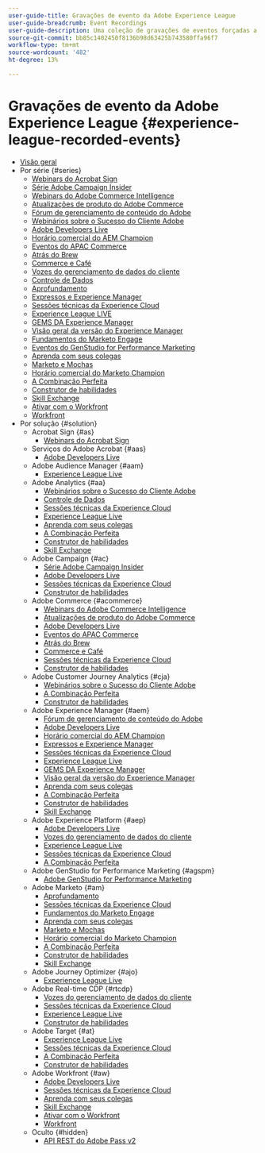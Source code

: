 ```yaml
---
user-guide-title: Gravações de evento da Adobe Experience League
user-guide-breadcrumb: Event Recordings
user-guide-description: Uma coleção de gravações de eventos forçadas a usar os produtos Adobe Enterprise
source-git-commit: bb85c1402450f8136b98d63425b743580ffa96f7
workflow-type: tm+mt
source-wordcount: '482'
ht-degree: 13%

---
```



# Gravações de evento da Adobe Experience League {#experience-league-recorded-events}

+ [Visão geral](overview.md)
+ Por série {#series}
   + [Webinars do Acrobat Sign](https://experienceleague.adobe.com/docs/events/acrobat-sign-webinars/overview.html?lang=pt-BR)
   + [Série Adobe Campaign Insider](https://experienceleague.adobe.com/docs/events/adobe-campaign-insider-recordings/overview.html?lang=pt-BR)
   + [Webinars do Adobe Commerce Intelligence](https://experienceleague.adobe.com/docs/events/mbi-webinars-recordings/overview.html?lang=pt-BR)
   + [Atualizações de produto do Adobe Commerce](https://experienceleague.adobe.com/docs/events/adobe-commerce-product-update-recordings/overview.html?lang=pt-BR)
   + [Fórum de gerenciamento de conteúdo do Adobe](https://experienceleague.adobe.com/docs/events/adobe-content-management-forum-recordings/overview.html?lang=pt-BR)
   + [Webinários sobre o Sucesso do Cliente Adobe](https://experienceleague.adobe.com/docs/events/adobe-customer-success-webinar-recordings/overview.html?lang=pt-BR)
   + [Adobe Developers Live](https://experienceleague.adobe.com/docs/events/adobe-developers-live-recordings/overview.html?lang=pt-BR)
   + [Horário comercial do AEM Champion](https://experienceleague.adobe.com/docs/events/aem-champion-office-hours/overview.html?lang=pt-BR)
   + [Eventos do APAC Commerce](https://experienceleague.adobe.com/docs/events/apac-commerce-recordings/overview.html?lang=pt-BR)
   + [Atrás do Brew](https://experienceleague.adobe.com/docs/events/behind-the-brew-recordings/overview.html?lang=pt-BR)
   + [Commerce e Café](https://experienceleague.adobe.com/docs/events/commerce-and-coffee-recordings/overview.html?lang=pt-BR)
   + [Vozes do gerenciamento de dados do cliente](https://experienceleague.adobe.com/docs/events/customer-data-management-voices-recordings/overview.html?lang=pt-BR)
   + [Controle de Dados](https://experienceleague.adobe.com/docs/events/data-drip-recordings/overview.html?lang=pt-BR)
   + [Aprofundamento](https://experienceleague.adobe.com/docs/events/deep-dives-recordings/overview.html?lang=pt-BR)
   + [Expressos e Experience Manager](https://experienceleague.adobe.com/docs/events/espressos-and-experience-manager-recordings/overview.html?lang=pt-BR)
   + [Sessões técnicas da Experience Cloud](https://experienceleague.adobe.com/docs/events/tech-sessions/overview.html?lang=pt-BR)
   + [Experience League LIVE](https://experienceleague.adobe.com/docs/events/experience-league-live-recordings/overview.html?lang=pt-BR)
   + [GEMS DA Experience Manager](https://experienceleague.adobe.com/docs/events/experience-manager-gems-recordings/overview.html?lang=pt-BR)
   + [Visão geral da versão do Experience Manager](https://experienceleague.adobe.com/docs/events/aemcs-release-update-recordings/overview.html?lang=pt-BR)
   + [Fundamentos do Marketo Engage](https://experienceleague.adobe.com/pt-br/docs/events/foundations-of-marketo-engage-webinars/overview)
   + [Eventos do GenStudio for Performance Marketing](https://experienceleague.adobe.com/docs/events/genstudio-for-performance-marketing-events/overview.html?lang=pt-BR)
   + [Aprenda com seus colegas](https://experienceleague.adobe.com/docs/events/learn-from-your-peers-recordings/overview.html?lang=pt-BR)
   + [Marketo e Mochas](https://experienceleague.adobe.com/docs/events/marketo-and-mochas-recordings/overview.html?lang=pt-BR)
   + [Horário comercial do Marketo Champion](https://experienceleague.adobe.com/docs/events/marketo-champion-office-hours/overview.html?lang=pt-BR)
   + [A Combinação Perfeita](https://experienceleague.adobe.com/docs/events/perfect-blend/overview.html)
   + [Construtor de habilidades](https://experienceleague.adobe.com/docs/events/skill-builder-recordings/overview.html?lang=pt-BR)
   + [Skill Exchange](https://experienceleague.adobe.com/docs/events/the-skill-exchange-recordings/overview.html?lang=pt-BR)
   + [Ativar com o Workfront](https://experienceleague.adobe.com/docs/events/wake-up-with-workfront-recordings/overview.html?lang=pt-BR)
   + [Workfront](https://experienceleague.adobe.com/docs/events/workfront-recordings/overview.html?lang=pt-BR)
+ Por solução {#solution}
   + Acrobat Sign {#as}
      + [Webinars do Acrobat Sign](https://experienceleague.adobe.com/docs/events/acrobat-sign-webinars/overview.html?lang=pt-BR)
   + Serviços do Adobe Acrobat {#aas}
      + [Adobe Developers Live](https://experienceleague.adobe.com/docs/events/adobe-developers-live-recordings/overview.html?lang=pt-BR)
   + Adobe Audience Manager {#aam}
      + [Experience League Live](https://experienceleague.adobe.com/docs/events/experience-league-live-recordings/overview.html?lang=pt-BR)
   + Adobe Analytics {#aa}
      + [Webinários sobre o Sucesso do Cliente Adobe](https://experienceleague.adobe.com/docs/events/adobe-customer-success-webinar-recordings/overview.html?lang=pt-BR)
      + [Controle de Dados](https://experienceleague.adobe.com/docs/events/data-drip-recordings/overview.html?lang=pt-BR)
      + [Sessões técnicas da Experience Cloud](https://experienceleague.adobe.com/docs/events/tech-sessions/overview.html?lang=pt-BR)
      + [Experience League Live](https://experienceleague.adobe.com/docs/events/experience-league-live-recordings/overview.html?lang=pt-BR)
      + [Aprenda com seus colegas](https://experienceleague.adobe.com/docs/events/learn-from-your-peers-recordings/overview.html?lang=pt-BR)
      + [A Combinação Perfeita](https://experienceleague.adobe.com/docs/events/perfect-blend/overview.html)
      + [Construtor de habilidades](https://experienceleague.adobe.com/docs/events/skill-builder-recordings/overview.html?lang=pt-BR)
      + [Skill Exchange](https://experienceleague.adobe.com/docs/events/the-skill-exchange-recordings/overview.html?lang=pt-BR)
   + Adobe Campaign {#ac}
      + [Série Adobe Campaign Insider](https://experienceleague.adobe.com/docs/events/adobe-campaign-insider-recordings/overview.html?lang=pt-BR)
      + [Adobe Developers Live](https://experienceleague.adobe.com/docs/events/adobe-developers-live-recordings/overview.html?lang=pt-BR)
      + [Sessões técnicas da Experience Cloud](https://experienceleague.adobe.com/docs/events/tech-sessions/overview.html?lang=pt-BR)
      + [Construtor de habilidades](https://experienceleague.adobe.com/docs/events/skill-builder-recordings/overview.html?lang=pt-BR)
   + Adobe Commerce {#acommerce}
      + [Webinars do Adobe Commerce Intelligence](https://experienceleague.adobe.com/docs/events/mbi-webinars-recordings/overview.html?lang=pt-BR)
      + [Atualizações de produto do Adobe Commerce](https://experienceleague.adobe.com/docs/events/adobe-commerce-product-update-recordings/overview.html?lang=pt-BR)
      + [Adobe Developers Live](https://experienceleague.adobe.com/docs/events/adobe-developers-live-recordings/overview.html?lang=pt-BR)
      + [Eventos do APAC Commerce](https://experienceleague.adobe.com/docs/events/apac-commerce-recordings/overview.html?lang=pt-BR)
      + [Atrás do Brew](https://experienceleague.adobe.com/docs/events/behind-the-brew-recordings/overview.html?lang=pt-BR)
      + [Commerce e Café](https://experienceleague.adobe.com/docs/events/commerce-and-coffee-recordings/overview.html?lang=pt-BR)
      + [Sessões técnicas da Experience Cloud](https://experienceleague.adobe.com/docs/events/tech-sessions/overview.html?lang=pt-BR)
      + [Construtor de habilidades](https://experienceleague.adobe.com/docs/events/skill-builder-recordings/overview.html?lang=pt-BR)
   + Adobe Customer Journey Analytics {#cja}
      + [Webinários sobre o Sucesso do Cliente Adobe](https://experienceleague.adobe.com/docs/events/adobe-customer-success-webinar-recordings/overview.html?lang=pt-BR)
      + [A Combinação Perfeita](https://experienceleague.adobe.com/docs/events/perfect-blend/overview.html)
      + [Construtor de habilidades](https://experienceleague.adobe.com/docs/events/skill-builder-recordings/overview.html?lang=pt-BR)
   + Adobe Experience Manager {#aem}
      + [Fórum de gerenciamento de conteúdo do Adobe](https://experienceleague.adobe.com/docs/events/adobe-content-management-forum-recordings/overview.html?lang=pt-BR)
      + [Adobe Developers Live](https://experienceleague.adobe.com/docs/events/adobe-developers-live-recordings/overview.html?lang=pt-BR)
      + [Horário comercial do AEM Champion](https://experienceleague.adobe.com/docs/events/aem-champion-office-hours/overview.html?lang=pt-BR)
      + [Expressos e Experience Manager](https://experienceleague.adobe.com/docs/events/espressos-and-experience-manager-recordings/overview.html?lang=pt-BR)
      + [Sessões técnicas da Experience Cloud](https://experienceleague.adobe.com/docs/events/tech-sessions/overview.html?lang=pt-BR)
      + [Experience League Live](https://experienceleague.adobe.com/docs/events/experience-league-live-recordings/overview.html?lang=pt-BR)
      + [GEMS DA Experience Manager](https://experienceleague.adobe.com/docs/events/experience-manager-gems-recordings/overview.html?lang=pt-BR)
      + [Visão geral da versão do Experience Manager](https://experienceleague.adobe.com/docs/events/aemcs-release-update-recordings/overview.html?lang=pt-BR)
      + [Aprenda com seus colegas](https://experienceleague.adobe.com/docs/events/learn-from-your-peers-recordings/overview.html?lang=pt-BR)
      + [A Combinação Perfeita](https://experienceleague.adobe.com/docs/events/perfect-blend/overview.html)
      + [Construtor de habilidades](https://experienceleague.adobe.com/docs/events/skill-builder-recordings/overview.html?lang=pt-BR)
      + [Skill Exchange](https://experienceleague.adobe.com/docs/events/the-skill-exchange-recordings/overview.html?lang=pt-BR)
   + Adobe Experience Platform {#aep}
      + [Adobe Developers Live](https://experienceleague.adobe.com/docs/events/adobe-developers-live-recordings/overview.html?lang=pt-BR)
      + [Vozes do gerenciamento de dados do cliente](https://experienceleague.adobe.com/docs/events/customer-data-management-voices-recordings/overview.html?lang=pt-BR)
      + [Experience League Live](https://experienceleague.adobe.com/docs/events/experience-league-live-recordings/overview.html?lang=pt-BR)
      + [Sessões técnicas da Experience Cloud](https://experienceleague.adobe.com/docs/events/tech-sessions/overview.html?lang=pt-BR)
      + [A Combinação Perfeita](https://experienceleague.adobe.com/docs/events/perfect-blend/overview.html)
   + Adobe GenStudio for Performance Marketing {#agspm}
      + [Adobe GenStudio for Performance Marketing](https://experienceleague.adobe.com/docs/events/genstudio-for-performance-marketing-events/overview.html?lang=pt-BR)
   + Adobe Marketo {#am}
      + [Aprofundamento](https://experienceleague.adobe.com/docs/events/deep-dives-recordings/overview.html?lang=pt-BR)
      + [Sessões técnicas da Experience Cloud](https://experienceleague.adobe.com/docs/events/tech-sessions/overview.html?lang=pt-BR)
      + [Fundamentos do Marketo Engage](https://experienceleague.adobe.com/pt-br/docs/events/foundations-of-marketo-engage-webinars/overview)
      + [Aprenda com seus colegas](https://experienceleague.adobe.com/docs/events/learn-from-your-peers-recordings/overview.html?lang=pt-BR)
      + [Marketo e Mochas](https://experienceleague.adobe.com/docs/events/marketo-and-mochas-recordings/overview.html?lang=pt-BR)
      + [Horário comercial do Marketo Champion](https://experienceleague.adobe.com/docs/events/marketo-champion-office-hours/overview.html?lang=pt-BR)
      + [A Combinação Perfeita](https://experienceleague.adobe.com/docs/events/perfect-blend/overview.html)
      + [Construtor de habilidades](https://experienceleague.adobe.com/docs/events/skill-builder-recordings/overview.html?lang=pt-BR)
      + [Skill Exchange](https://experienceleague.adobe.com/docs/events/the-skill-exchange-recordings/overview.html?lang=pt-BR)
   + Adobe Journey Optimizer {#ajo}
      + [Experience League Live](https://experienceleague.adobe.com/docs/events/experience-league-live-recordings/overview.html?lang=pt-BR)
   + Adobe Real-time CDP {#rtcdp}
      + [Vozes do gerenciamento de dados do cliente](https://experienceleague.adobe.com/docs/events/customer-data-management-voices-recordings/overview.html?lang=pt-BR)
      + [Sessões técnicas da Experience Cloud](https://experienceleague.adobe.com/docs/events/tech-sessions/overview.html?lang=pt-BR)
      + [Experience League Live](https://experienceleague.adobe.com/docs/events/experience-league-live-recordings/overview.html?lang=pt-BR)
      + [Construtor de habilidades](https://experienceleague.adobe.com/docs/events/skill-builder-recordings/overview.html?lang=pt-BR)
   + Adobe Target {#at}
      + [Experience League Live](https://experienceleague.adobe.com/docs/events/experience-league-live-recordings/overview.html?lang=pt-BR)
      + [Sessões técnicas da Experience Cloud](https://experienceleague.adobe.com/docs/events/tech-sessions/overview.html?lang=pt-BR)
      + [A Combinação Perfeita](https://experienceleague.adobe.com/docs/events/perfect-blend/overview.html)
      + [Construtor de habilidades](https://experienceleague.adobe.com/docs/events/skill-builder-recordings/overview.html?lang=pt-BR)
   + Adobe Workfront {#aw}
      + [Adobe Developers Live](https://experienceleague.adobe.com/docs/events/adobe-developers-live-recordings/overview.html?lang=pt-BR)
      + [Sessões técnicas da Experience Cloud](https://experienceleague.adobe.com/docs/events/tech-sessions/overview.html?lang=pt-BR)
      + [Aprenda com seus colegas](https://experienceleague.adobe.com/docs/events/learn-from-your-peers-recordings/overview.html?lang=pt-BR)
      + [Skill Exchange](https://experienceleague.adobe.com/docs/events/the-skill-exchange-recordings/overview.html?lang=pt-BR)
      + [Ativar com o Workfront](https://experienceleague.adobe.com/docs/events/wake-up-with-workfront-recordings/overview.html?lang=pt-BR)
      + [Workfront](https://experienceleague.adobe.com/docs/events/workfront-recordings/overview.html?lang=pt-BR)
   + Oculto {#hidden}
      + [API REST do Adobe Pass v2](../single-events/adobe-pass-rest-api-v2.md)